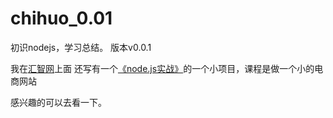 chihuo_0.01
===========

初识nodejs，学习总结。
版本v0.0.1

我在[汇智网](http://www.hubwiz.com)上面 还写有一个[《node.js实战》](http://www.hubwiz.com/course/549a704f88dba0136c371703/)的一个小项目，课程是做一个小的电商网站

感兴趣的可以去看一下。
